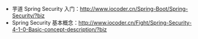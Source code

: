 * 芋道 Spring Security 入门：<http://www.iocoder.cn/Spring-Boot/Spring-Security/?biz>
* Spring Security 基本概念：<http://www.iocoder.cn/Fight/Spring-Security-4-1-0-Basic-concept-description/?biz>

